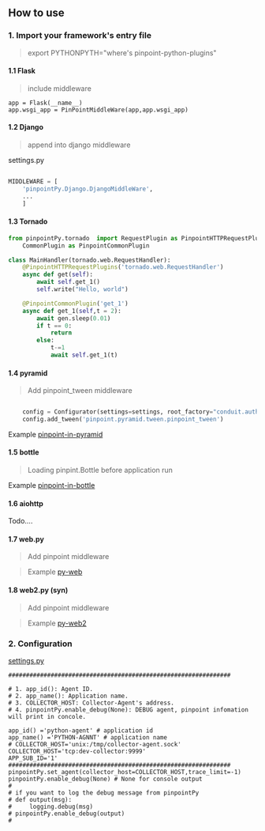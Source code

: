 ## How to use 
### 1. Import your framework's entry file

> export PYTHONPYTH="where's pinpoint-python-plugins"
#### 1.1 Flask

> include middleware

```
app = Flask(__name__)
app.wsgi_app = PinPointMiddleWare(app,app.wsgi_app)
```

#### 1.2 Django

> append into django middleware


settings.py

```python

MIDDLEWARE = [
    'pinpointPy.Django.DjangoMiddleWare',
    ...
    ]

```
#### 1.3 Tornado

```python
from pinpointPy.tornado  import RequestPlugin as PinpointHTTPRequestPlugins,\
    CommonPlugin as PinpointCommonPlugin

class MainHandler(tornado.web.RequestHandler):
    @PinpointHTTPRequestPlugins('tornado.web.RequestHandler')
    async def get(self):
        await self.get_1()
        self.write("Hello, world")

    @PinpointCommonPlugin('get_1')
    async def get_1(self,t = 2):
        await gen.sleep(0.01)
        if t == 0:
            return
        else:
            t-=1
            await self.get_1(t)
```

#### 1.4 pyramid

> Add pinpoint_tween middleware

```python

    config = Configurator(settings=settings, root_factory="conduit.auth.RootFactory")
    config.add_tween('pinpoint.pyramid.tween.pinpoint_tween')

```

Example [pinpoint-in-pyramid](https://github.com/eeliu/pinpoint-in-pyramid)

#### 1.5 bottle

> Loading pinpint.Bottle before application run

Example [pinpoint-in-bottle](https://github.com/eeliu/pinpoint-in-bottle)

#### 1.6 aiohttp

Todo....

#### 1.7 web.py

> Add pinpoint middleware

> Example [py-web](https://github.com/eeliu/pinpoint-in-pyweb)


#### 1.8 web2.py (syn)

> Add pinpoint middleware

> Example [py-web2](https://github.com/eeliu/pinpoint-in-pyweb2)


### 2. Configuration

 [settings.py](pinpointPy/settings.py)

```
###############################################################

# 1. app_id(): Agent ID.
# 2. app_name(): Application name.
# 3. COLLECTOR_HOST: Collector-Agent's address.
# 4. pinpointPy.enable_debug(None): DEBUG agent, pinpoint infomation will print in concole. 

app_id() ='python-agent' # application id
app_name() ='PYTHON-AGNNT' # application name
# COLLECTOR_HOST='unix:/tmp/collector-agent.sock'
COLLECTOR_HOST='tcp:dev-collector:9999'
APP_SUB_ID='1'
###############################################################
pinpointPy.set_agent(collector_host=COLLECTOR_HOST,trace_limit=-1)
pinpointPy.enable_debug(None) # None for console output
# 
# if you want to log the debug message from pinpointPy
# def output(msg):
#     logging.debug(msg)
# pinpointPy.enable_debug(output) 
# 

```

